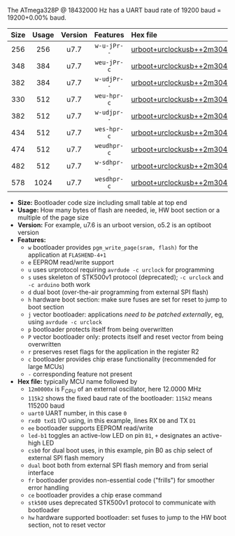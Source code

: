The ATmega328P @ 18432000 Hz has a UART baud rate of 19200 baud = 19200+0.00% baud.

|Size|Usage|Version|Features|Hex file|
|:-:|:-:|:-:|:-:|:--|
|256|256|u7.7|`w-u-jPr--`|[urboot+urclockusb++2m3040x++++2k4_uart0_rxd0_txd1_led+d5_fr.hex](https://raw.githubusercontent.com/stefanrueger/urboot.hex/main/boards/urclockusb/external_oscillator/fcpu++2m3040_Hz/br++++2k4_bps/urboot+urclockusb++2m3040x++++2k4_uart0_rxd0_txd1_led+d5_fr.hex)|
|348|384|u7.7|`weu-jPr-c`|[urboot+urclockusb++2m3040x++++2k4_uart0_rxd0_txd1_ee_led+d5_fr_ce.hex](https://raw.githubusercontent.com/stefanrueger/urboot.hex/main/boards/urclockusb/external_oscillator/fcpu++2m3040_Hz/br++++2k4_bps/urboot+urclockusb++2m3040x++++2k4_uart0_rxd0_txd1_ee_led+d5_fr_ce.hex)|
|382|384|u7.7|`w-udjPr--`|[urboot+urclockusb++2m3040x++++2k4_uart0_rxd0_txd1_led+d5_csb0_dual.hex](https://raw.githubusercontent.com/stefanrueger/urboot.hex/main/boards/urclockusb/external_oscillator/fcpu++2m3040_Hz/br++++2k4_bps/urboot+urclockusb++2m3040x++++2k4_uart0_rxd0_txd1_led+d5_csb0_dual.hex)|
|330|512|u7.7|`weu-hpr-c`|[urboot+urclockusb++2m3040x++++2k4_uart0_rxd0_txd1_ee_led+d5_fr_ce_hw.hex](https://raw.githubusercontent.com/stefanrueger/urboot.hex/main/boards/urclockusb/external_oscillator/fcpu++2m3040_Hz/br++++2k4_bps/urboot+urclockusb++2m3040x++++2k4_uart0_rxd0_txd1_ee_led+d5_fr_ce_hw.hex)|
|382|512|u7.7|`w-udjpr--`|[urboot+urclockusb++2m3040x++++2k4_uart0_rxd0_txd1_led+d5_csb0_dual_fr.hex](https://raw.githubusercontent.com/stefanrueger/urboot.hex/main/boards/urclockusb/external_oscillator/fcpu++2m3040_Hz/br++++2k4_bps/urboot+urclockusb++2m3040x++++2k4_uart0_rxd0_txd1_led+d5_csb0_dual_fr.hex)|
|434|512|u7.7|`wes-hpr-c`|[urboot+urclockusb++2m3040x++++2k4_uart0_rxd0_txd1_ee_led+d5_fr_ce_stk500_hw.hex](https://raw.githubusercontent.com/stefanrueger/urboot.hex/main/boards/urclockusb/external_oscillator/fcpu++2m3040_Hz/br++++2k4_bps/urboot+urclockusb++2m3040x++++2k4_uart0_rxd0_txd1_ee_led+d5_fr_ce_stk500_hw.hex)|
|474|512|u7.7|`weudhpr-c`|[urboot+urclockusb++2m3040x++++2k4_uart0_rxd0_txd1_ee_led+d5_csb0_dual_fr_ce_hw.hex](https://raw.githubusercontent.com/stefanrueger/urboot.hex/main/boards/urclockusb/external_oscillator/fcpu++2m3040_Hz/br++++2k4_bps/urboot+urclockusb++2m3040x++++2k4_uart0_rxd0_txd1_ee_led+d5_csb0_dual_fr_ce_hw.hex)|
|482|512|u7.7|`w-sdhpr--`|[urboot+urclockusb++2m3040x++++2k4_uart0_rxd0_txd1_led+d5_csb0_dual_fr_stk500_hw.hex](https://raw.githubusercontent.com/stefanrueger/urboot.hex/main/boards/urclockusb/external_oscillator/fcpu++2m3040_Hz/br++++2k4_bps/urboot+urclockusb++2m3040x++++2k4_uart0_rxd0_txd1_led+d5_csb0_dual_fr_stk500_hw.hex)|
|578|1024|u7.7|`wesdhpr-c`|[urboot+urclockusb++2m3040x++++2k4_uart0_rxd0_txd1_ee_led+d5_csb0_dual_fr_ce_stk500_hw.hex](https://raw.githubusercontent.com/stefanrueger/urboot.hex/main/boards/urclockusb/external_oscillator/fcpu++2m3040_Hz/br++++2k4_bps/urboot+urclockusb++2m3040x++++2k4_uart0_rxd0_txd1_ee_led+d5_csb0_dual_fr_ce_stk500_hw.hex)|

- **Size:** Bootloader code size including small table at top end
- **Usage:** How many bytes of flash are needed, ie, HW boot section or a multiple of the page size
- **Version:** For example, u7.6 is an urboot version, o5.2 is an optiboot version
- **Features:**
  + `w` bootloader provides `pgm_write_page(sram, flash)` for the application at `FLASHEND-4+1`
  + `e` EEPROM read/write support
  + `u` uses urprotocol requiring `avrdude -c urclock` for programming
  + `s` uses skeleton of STK500v1 protocol (deprecated); `-c urclock` and `-c arduino` both work
  + `d` dual boot (over-the-air programming from external SPI flash)
  + `h` hardware boot section: make sure fuses are set for reset to jump to boot section
  + `j` vector bootloader: applications *need to be patched externally*, eg, using `avrdude -c urclock`
  + `p` bootloader protects itself from being overwritten
  + `P` vector bootloader only: protects itself and reset vector from being overwritten
  + `r` preserves reset flags for the application in the register R2
  + `c` bootloader provides chip erase functionality (recommended for large MCUs)
  + `-` corresponding feature not present
- **Hex file:** typically MCU name followed by
  + `12m0000x` is F<sub>CPU</sub> of an external oscillator, here 12.0000 MHz
  + `115k2` shows the fixed baud rate of the bootloader: `115k2` means 115200 baud
  + `uart0` UART number, in this case `0`
  + `rxd0 txd1` I/O using, in this example, lines RX `D0` and TX `D1`
  + `ee` bootloader supports EEPROM read/write
  + `led-b1` toggles an active-low LED on pin `B1`, `+` designates an active-high LED
  + `csb0` for dual boot uses, in this example, pin B0 as chip select of external SPI flash memory
  + `dual` boot both from external SPI flash memory and from serial interface
  + `fr` bootloader provides non-essential code ("frills") for smoother error handling
  + `ce` bootloader provides a chip erase command
  + `stk500` uses deprecated STK500v1 protocol to communicate with bootloader
  + `hw` hardware supported bootloader: set fuses to jump to the HW boot section, not to reset vector
